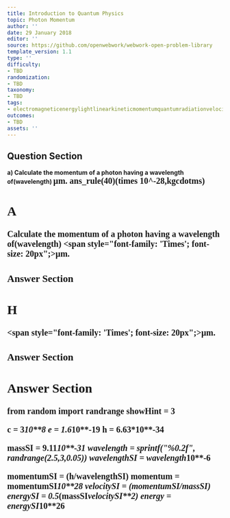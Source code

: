 ```yaml
---
title: Introduction to Quantum Physics
topic: Photon Momentum
author: ''
date: 29 January 2018
editor: ''
source: https://github.com/openwebwork/webwork-open-problem-library
template_version: 1.1
type: ''
difficulty:
- TBD
randomization:
- TBD
taxonomy:
- TBD
tags:
- electromagneticenergylightlinearkineticmomentumquantumradiationvelocitywavelength
outcomes:
- TBD
assets: ''
---
```


## Question Section 

<b>
a) Calculate the momentum of a photon having a wavelength of(wavelength) <span style="font-family: 'Times'; font-size: 20px";>&mu;m<span>.
ans_rule(40)(times 10^-28,kgcdotms)

## A
Calculate the momentum of a photon having a wavelength of(wavelength) <span style="font-family: 'Times'; font-size: 20px";>&mu;m<span>.
### Answer Section
## H
<span style="font-family: 'Times'; font-size: 20px";>&mu;m<span>.
### Answer Section


## Answer Section

from random import randrange
showHint = 3

c = 3*10**8
e = 1.6*10**-19
h = 6.63*10**-34

massSI = 9.11*10**-31
wavelength = sprintf("%0.2f", randrange(2.5,3,0.05))
wavelengthSI = wavelength*10**-6

momentumSI = (h/wavelengthSI)
momentum = momentumSI*10**28
velocitySI = (momentumSI/massSI)
energySI = 0.5*(massSI*velocitySI**2)
energy =  energySI*10**26